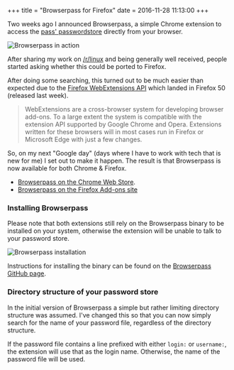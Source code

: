 +++
title = "Browserpass for Firefox"
date = 2016-11-28 11:13:00
+++

Two weeks ago I announced Browserpass, a simple Chrome extension to access the [pass' passwordstore](https://www.passwordstore.org/) directly from your browser.

![Browserpass in action](/media/browserpass.gif)

After sharing my work on [/r/linux](https://www.reddit.com/r/linux/comments/5bhg0t/gopass_a_chrome_extension_for_pass/) and being generally well received, people started asking whether this could be ported to Firefox.

After doing some searching, this turned out to be much easier than expected due to the [Firefox WebExtensions API](https://developer.mozilla.org/en-US/Add-ons/WebExtensions) which landed in Firefox 50 (released last week).

> WebExtensions are a cross-browser system for developing browser add-ons. To a large extent the system is compatible with the extension API supported by Google Chrome and Opera. Extensions written for these browsers will in most cases run in Firefox or Microsoft Edge with just a few changes.

So, on my next "Google day" (days where I have to work with tech that is new for me) I set out to make it happen. The result is that Browserpass is now available for both Chrome & Firefox.

- [Browserpass on the Chrome Web Store](https://chrome.google.com/webstore/detail/browserpass/jegbgfamcgeocbfeebacnkociplhmfbk).
- [Browserpass on the Firefox Add-ons site](https://addons.mozilla.org/en-US/firefox/addon/browserpass/?src=ss)

### Installing Browserpass

Please note that both extensions still rely on the Browserpass binary to be installed on your system, otherwise the extension will be unable to talk to your password store.

![Browserpass installation](/media/browserpass-install-script.png)

Instructions for installing the binary can be found on the [Browserpass GitHub page](https://github.com/dannyvankooten/browserpass).

### Directory structure of your password store

In the initial version of Browserpass a simple but rather limiting directory structure was assumed. I've changed this so that you can now simply search for the name of your password file, regardless of the directory structure.

If the password file contains a line prefixed with either `login:` or `username:`, the extension will use that as the login name. Otherwise, the name of the password file will be used.
